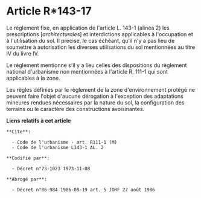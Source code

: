 # Article R*143-17

Le règlement fixe, en application de l'article L. 143-1 (alinéa 2) les prescriptions [*architecturales*] et interdictions
applicables à l'occupation et à l'utilisation du sol. Il précise, le cas échéant, qu'il n'y a pas lieu de soumettre à
autorisation les diverses utilisations du sol mentionnées au titre IV du livre IV.

Le règlement mentionne s'il y a lieu celles des dispositions du règlement national d'urbanisme non mentionnées à l'article R.
111-1 qui sont applicables à la zone.

Les règles définies par le règlement de la zone d'environnement protégé ne peuvent faire l'objet d'aucune dérogation à
l'exception des adaptations mineures rendues nécessaires par la nature du sol, la configuration des terrains ou le caractère
des constructions avoisinantes.

**Liens relatifs à cet article**

	**Cite**:

	  - Code de l'urbanisme - art. R111-1 (M)
	  - Code de l'urbanisme L143-1 AL. 2

	**Codifié par**:

	  - Décret n°73-1023 1973-11-08

	**Abrogé par**:

	  - Décret n°86-984 1986-08-19 art. 5 JORF 27 août 1986
